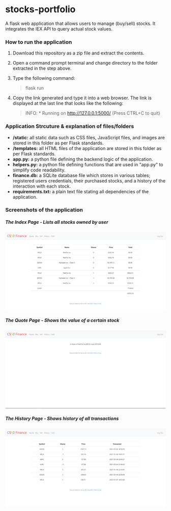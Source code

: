 # stocks-portfolio
A flask web application that allows users to manage (buy/sell) stocks. It integrates the IEX API to query actual stock values. 

### How to run the application
1. Download this repository as a zip file and extract the contents.
2. Open a command prompt terminal and change directory to the folder extracted in the step above. 
3. Type the following command:

    > flask run
4. Copy the link generated and type it into a web browser. The link is displayed at the last line that looks like the following:

    > INFO:  * Running on http://127.0.0.1:5000/ (Press CTRL+C to quit)

### Application Strcuture & explanation of files/folders
- **/static:** all static data such as CSS files, JavaScript files, and images are stored in this folder as per Flask standards. 
- **/templates:** all HTML files of the application are stored in this folder as per Flask standards.
- **app.py:** a python file defining the backend logic of the application.
- **helpers.py:** a python file defining functions that are used in "app.py" to simplify code readability.
- **finance.db:** a SQLite database file which stores in various tables; registered users credentials, their purchased stocks, and a history of the interaction with each stock. 
- **requirements.txt:** a plain text file stating all dependencies of the application.

### Screenshots of the application
##### The Index Page - Lists all stocks owned by user
![Index Page Display Error](/readme_imgs/index.png)
##### The Quote Page - Shows the value of a certain stock
![Quote Page Display Error](/readme_imgs/quote.png)
##### The History Page - Shows history of all transactions
![History Page Display Error](/readme_imgs/history.png)
